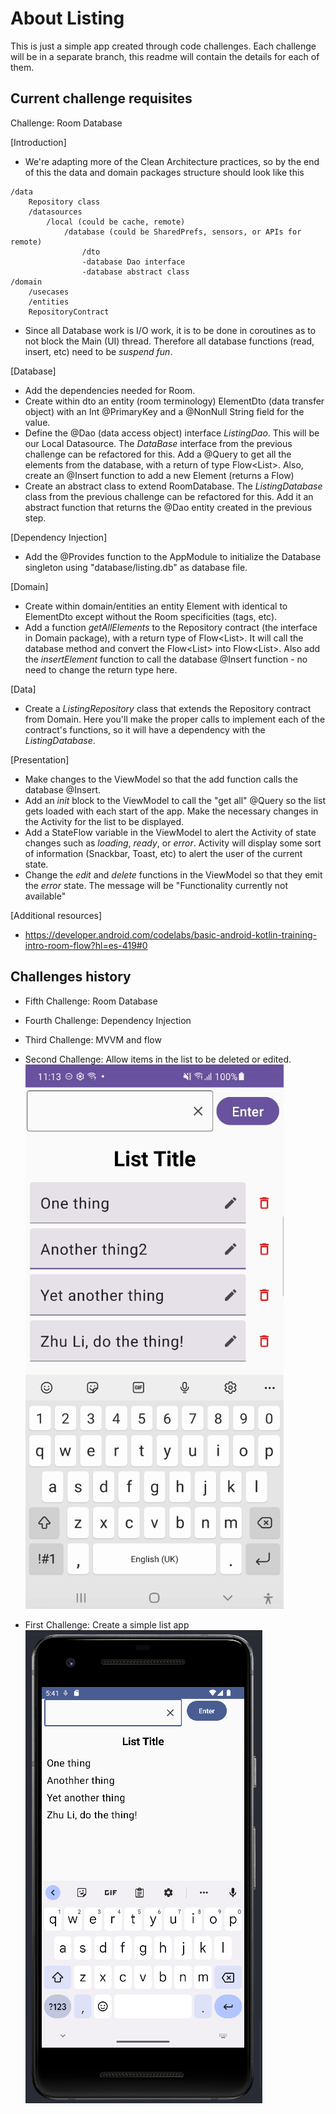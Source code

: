 # About Listing

This is just a simple app created through code challenges.
Each challenge will be in a separate branch, this readme will contain the details for each of them.

## Current challenge requisites

Challenge: Room Database

[Introduction]

* We're adapting more of the Clean Architecture practices, so by the end of this the data and domain packages structure should look like this

```
/data
    Repository class
    /datasources
        /local (could be cache, remote)
            /database (could be SharedPrefs, sensors, or APIs for remote)
                /dto
                -database Dao interface
                -database abstract class
/domain
    /usecases
    /entities
    RepositoryContract
```

* Since all Database work is I/O work, it is to be done in coroutines as to not block the Main (UI) thread. Therefore all database functions (read, insert, etc) need to be _suspend fun_.

[Database]

* Add the dependencies needed for Room.
* Create within dto an entity (room terminology) ElementDto (data transfer object) with an Int @PrimaryKey and a @NonNull String field for the value.
* Define the @Dao (data access object) interface _ListingDao_. This will be our Local Datasource. The _DataBase_ interface from the previous challenge can be refactored for this. Add a @Query to get all the elements from the database, with a return of type Flow<List<ElementDto>>. Also, create an
  @Insert function to add a new Element (returns a Flow<Unit>)
* Create an abstract class to extend RoomDatabase. The _ListingDatabase_ class from the previous challenge can be refactored for this. Add it an abstract function that returns the @Dao entity created in the previous step.

[Dependency Injection]

* Add the @Provides function to the AppModule to initialize the Database singleton using "database/listing.db" as database file.

[Domain]

* Create within domain/entities an entity Element with identical to ElementDto except without the Room specificities (tags, etc).
* Add a function _getAllElements_ to the Repository contract (the interface in Domain package), with a return type of Flow<List<Element>>. It will call the database method and convert the Flow<List<ElementDto>> into Flow<List<Element>>. Also add the _insertElement_ function to call the database
  @Insert function - no need to change the return
  type here.

[Data]

* Create a _ListingRepository_ class that extends the Repository contract from Domain. Here you'll make the proper calls to implement each of the contract's functions, so it will have a dependency with the _ListingDatabase_.

[Presentation]

* Make changes to the ViewModel so that the add function calls the database @Insert.
* Add an _init_ block to the ViewModel to call the "get all" @Query so the list gets loaded with each start of the app. Make the necessary changes in the Activity for the list to be displayed.
* Add a StateFlow variable in the ViewModel to alert the Activity of state changes such as _loading_, _ready_, or _error_. Activity will display some sort of information (Snackbar, Toast, etc) to alert the user of the current state.
* Change the _edit_ and _delete_ functions in the ViewModel so that they emit the _error_ state. The message will be "Functionality currently not available"

[Additional resources]

* https://developer.android.com/codelabs/basic-android-kotlin-training-intro-room-flow?hl=es-419#0

## Challenges history

* Fifth Challenge: Room Database
* Fourth Challenge: Dependency Injection
* Third Challenge: MVVM and flow
* Second Challenge: Allow items in the list to be deleted or edited.
  ![Editable List App](https://github.com/FranGarc/Listing/blob/develop/screenshots/challenge2.png)

* First Challenge: Create a simple list app
  ![Simple List App](https://github.com/FranGarc/Listing/blob/develop/screenshots/challenge1.png)
